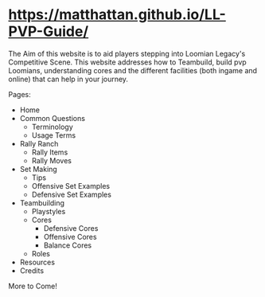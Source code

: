 # https://matthattan.github.io/LL-PVP-Guide/

The Aim of this website is to aid players stepping into Loomian Legacy's Competitive Scene. 
This website addresses how to Teambuild, build pvp Loomians, understanding cores and the different facilities (both ingame and online) that can help in your journey. 

Pages:
- Home
- Common Questions
    - Terminology
    - Usage Terms
- Rally Ranch
    - Rally Items
    - Rally Moves
- Set Making
    - Tips
    - Offensive Set Examples
    - Defensive Set Examples
- Teambuilding
    - Playstyles
    - Cores
        - Defensive Cores
        - Offensive Cores
        - Balance Cores
    - Roles
- Resources
- Credits

More to Come!
